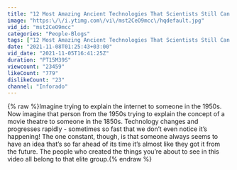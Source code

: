 ```yaml
---
title: "12 Most Amazing Ancient Technologies That Scientists Still Can't Explain"
image: "https:\/\/i.ytimg.com\/vi\/mst2CeO9mcc\/hqdefault.jpg"
vid_id: "mst2CeO9mcc"
categories: "People-Blogs"
tags: ["12 Most Amazing Ancient Technologies That Scientists Still Can't Explain","ancient technologies","archaeological finds"]
date: "2021-11-08T01:25:43+03:00"
vid_date: "2021-11-05T16:41:25Z"
duration: "PT15M39S"
viewcount: "23459"
likeCount: "779"
dislikeCount: "23"
channel: "Inforado"
---
```

{% raw %}Imagine trying to explain the internet to someone in the 1950s. Now imagine that person from the 1950s trying to explain the concept of a movie theatre to someone in the 1850s. Technology changes and progresses rapidly - sometimes so fast that we don’t even notice it’s happening! The one constant, though, is that someone always seems to have an idea that’s so far ahead of its time it’s almost like they got it from the future. The people who created the things you’re about to see in this video all belong to that elite group.{% endraw %}
